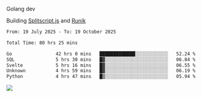 Golang dev

Building [Splitscript.js](https://splitscript.js.org) and [Runik](https://runik.dev)

<!--START_SECTION:waka-->

```txt
From: 19 July 2025 - To: 19 October 2025

Total Time: 80 hrs 25 mins

Go                42 hrs 0 mins   █████████████░░░░░░░░░░░░   52.24 %
SQL               5 hrs 30 mins   █▓░░░░░░░░░░░░░░░░░░░░░░░   06.84 %
Svelte            5 hrs 16 mins   █▓░░░░░░░░░░░░░░░░░░░░░░░   06.55 %
Unknown           4 hrs 59 mins   █▓░░░░░░░░░░░░░░░░░░░░░░░   06.19 %
Python            4 hrs 47 mins   █▒░░░░░░░░░░░░░░░░░░░░░░░   05.94 %
```

<!--END_SECTION:waka-->
![](https://github-readme-stats.vercel.app/api/top-langs/?username=ultravioletasdf&langs_count=8&theme=dracula&layout=compact&hide_border=true)
